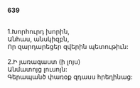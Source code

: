 **639**

\
1.Խորհուրդ խորին,\
Անհաս, անսկիզբն,\
Որ զարդարեցեր զվերին պետութիւն:\
\
2.Ի յառագաստ (ի լոյս)\
Անմատոյց լուսոյն:\
Գերապանծ փառօք զդասս հրեղինաց:
